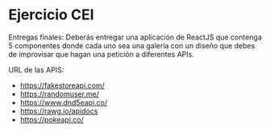 # Ejercicio CEI
Entregas finales:
Deberás entregar una aplicación de ReactJS que contenga 5 componentes donde cada uno sea una galería con un diseño que debes de improvisar que hagan una petición a diferentes APIs.

URL de las APIS:
- https://fakestoreapi.com/
- https://randomuser.me/
- https://www.dnd5eapi.co/
- https://rawg.io/apidocs
- https://pokeapi.co/
